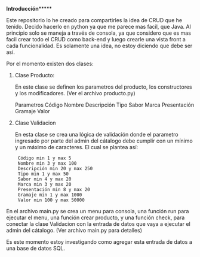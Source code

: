 ************************Introducción*****************************

Este repositorio lo he creado para compartirles la idea de CRUD que he tenido. Decido hacerlo en python ya que me parece mas facil, que Java.
Al principio solo se maneja a través de consola, ya que considero que es mas facil crear todo el CRUD como back-end
y luego crearle una vista front a cada funcionalidad.
Es solamente una idea, no estoy diciendo que debe ser así.

Por el momento existen dos clases:

1. Clase Producto:

    En este clase se definen los parametros del producto, los constructores y los modificadores. (Ver el archivo producto.py)
    
    Parametros
    Código
    Nombre
    Descripción
    Tipo
    Sabor
    Marca
    Presentación
    Gramaje
    Valor
    
2. Clase Validacion
    
    En esta clase se crea una lógica de validación donde el parametro ingresado por parte del admin del cátalogo debe cumplir
    con un mínimo y un máximo de caracteres. El cual se plantea así:
        
        Código min 1 y max 5
        Nombre min 3 y max 100
        Descripción min 20 y max 250
        Tipo min 1 y max 50
        Sabor min 4 y max 20
        Marca min 3 y max 20
        Presentación min 8 y max 20
        Gramaje min 1 y max 1000
        Valor min 100 y max 50000
        
En el archivo main.py se crea un menu para consola, una función run para ejecutar el menu, una función crear producto, y una función check, 
para conectar la clase Validacion con la entrada de datos que vaya a ejecutar el admin del cátalogo. (Ver archivo main.py para detalles)

Es este momento estoy investigando como agregar esta entrada de datos a una base de datos SQL.
